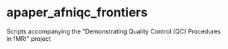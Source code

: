 # apaper_afniqc_frontiers
Scripts accompanying the "Demonstrating Quality Control (QC) Procedures in fMRI" project
